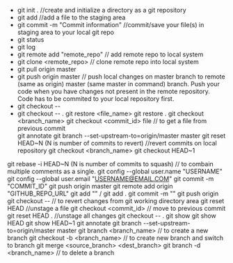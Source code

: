 * git init . //create and initialize a directory as a git repository
* git add <file name>  //add a file to the staging area 
* git commit -m "Commit information"  //commit/save your file(s) in staging area to your local git repo
* git status 
* git log 
* git remote add "remote_repo"  // add remote repo to local system
* git clone <remote_repo>  // clone remote repo into local system
* git pull origin master
* git push origin master // push local changes on master branch to remote (same as origin) master (same master in command) branch. Push your code when you have changes not present in the remote repository. Code has to be commited to your local repository first.
* git checkout -- 
* git checkout -- . 
git restore <file_name> 
git restore . 
git checkout <branch_name>
git checkout <commit_id> file // to get a file from previous commit  
git annotate <file-name>
git branch --set-upstream-to=origin/master master
git reset HEAD~N (N is number of commits to revert) //revert commits on local repository
git checkout <branch_name>
git checkout HEAD~1

git rebase -i HEAD~N (N is number of commits to squash) // to combain multiple comments as a single. 
git config --global user.name "USERNAME"
git config --global user.email "USERNAME@EMAIL.COM"
git commit -m "COMMIT_ID"
git push origin master
git remote add origin "GITHUB_REPO_URL"
git add "<filename>" / git add . 
git commit -m "<commit info>"
git push origin <branch>
git checkout -- <filename> // to revert changes from git working directory area
git reset HEAD <filename> //unstage a file 
git checkout <commit_id> <filename> // move to previous commit 
git reset HEAD . //unstage all changes 
git checkout -- . 
git show <commit-id> 
git show HEAD
git show HEAD~1
git annotate <filename>
git branch --set-upstream-to=origin/master master
git branch <branch_name> // to create a new branch
git checkout -b <branch_name> // to create new branch and switch to branch 
git merge <source_branch> <dest_branch> 
git branch -d <branch_name> // to delete a branch
